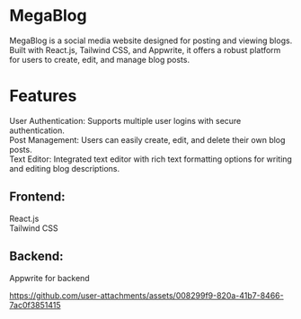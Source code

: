 # MegaBlog

MegaBlog is a social media website designed for posting and viewing blogs. Built with React.js, Tailwind CSS, and Appwrite, it offers a robust platform for users to create, edit, and manage blog posts.

# Features

User Authentication: Supports multiple user logins with secure authentication.  
Post Management: Users can easily create, edit, and delete their own blog posts.  
Text Editor: Integrated text editor with rich text formatting options for writing and editing blog descriptions.  


## Frontend:
React.js  
Tailwind CSS
## Backend:
Appwrite for backend







https://github.com/user-attachments/assets/008299f9-820a-41b7-8466-7ac0f3851415


